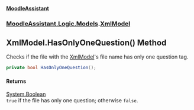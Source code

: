 #### [MoodleAssistant](index.md 'index')
### [MoodleAssistant.Logic.Models](MoodleAssistant.Logic.Models.md 'MoodleAssistant.Logic.Models').[XmlModel](MoodleAssistant.Logic.Models.XmlModel.md 'MoodleAssistant.Logic.Models.XmlModel')

## XmlModel.HasOnlyOneQuestion() Method

Checks if the file with the [XmlModel](MoodleAssistant.Logic.Models.XmlModel.md 'MoodleAssistant.Logic.Models.XmlModel')'s file name has only one question tag.

```csharp
private bool HasOnlyOneQuestion();
```

#### Returns
[System.Boolean](https://docs.microsoft.com/en-us/dotnet/api/System.Boolean 'System.Boolean')  
`true` if the file has only one question; otherwise `false`.